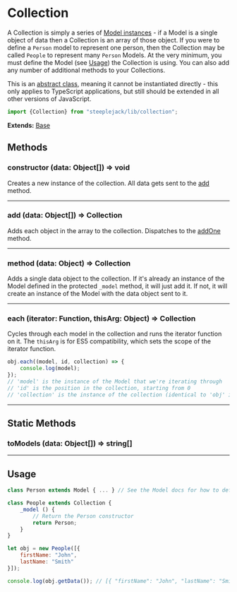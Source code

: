 # Collection

A Collection is simply a series of [Model instances](model.md) - if a Model is a single object of data then a Collection is an array of
those object. If you were to define a `Person` model to represent one person, then the Collection may be called `People` to represent
many `Person` Models. At the very minimum, you must define the Model (see [Usage](#Usage)) the Collection is using. You can also add any
number of additional methods to your Collections.

This is an [abstract class](https://en.wikipedia.org/wiki/Abstract_type), meaning it cannot be instantiated directly - this only applies to
TypeScript applications, but still should be extended in all other versions of JavaScript.

```javascript
import {Collection} from "steeplejack/lib/collection";
```

**Extends:** [Base](base.md)

## Methods

### constructor (data: Object[]) => void

Creates a new instance of the collection. All data gets sent to the [add]() method.

---

### add (data: Object[]) => Collection

Adds each object in the array to the collection. Dispatches to the [addOne]() method.

---

### method (data: Object) => Collection

Adds a single data object to the collection. If it's already an instance of the Model defined in the protected `_model` method, it will just
add it. If not, it will create an instance of the Model with the data object sent to it.

---

### each (iterator: Function, thisArg: Object) => Collection

Cycles through each model in the collection and runs the iterator function on it. The `thisArg` is for ES5 compatibility, which sets the
scope of the iterator function.

```javascript
obj.each((model, id, collection) => {
    console.log(model);
});
// 'model' is the instance of the Model that we're iterating through
// 'id' is the position in the collection, starting from 0
// 'collection' is the instance of the collection (identical to 'obj' in this example)
```

---

## Static Methods

### toModels (data: Object[]) => string[]



---

## Usage

```javascript
class Person extends Model { ... } // See the Model docs for how to define this

class People extends Collection {
    _model () {
        // Return the Person constructor
        return Person;
    }
}

let obj = new People([{
    firstName: "John",
    lastName: "Smith"
}]);

console.log(obj.getData()); // [{ "firstName": "John", "lastName": "Smith" }]
```
